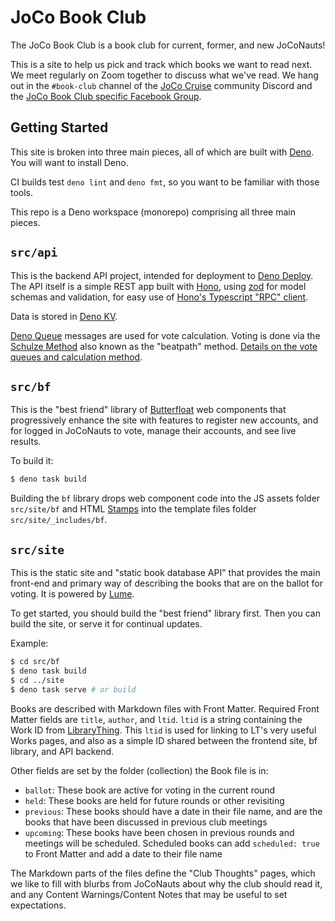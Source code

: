 # JoCo Book Club

The JoCo Book Club is a book club for current, former, and new JoCoNauts!

This is a site to help us pick and track which books we want to read next.
We meet regularly on Zoom together to discuss what we've read. We hang
out in the `#book-club` channel of the [JoCo Cruise][jococruise] community
Discord and the [JoCo Book Club specific Facebook Group][fbgroup].

[jococruise]: https://jococruise.com
[fbgroup]: https://www.facebook.com/groups/joconautbookclub

## Getting Started

This site is broken into three main pieces, all of which are built with
[Deno]. You will want to install Deno.

CI builds test `deno lint` and `deno fmt`, so you want to be familiar
with those tools.

This repo is a Deno workspace (monorepo) comprising all three main pieces.

[Deno]: https://deno.com

## `src/api`

This is the backend API project, intended for deployment to
[Deno Deploy][deploy]. The API itself is a simple REST app built with
[Hono], using [zod] for model schemas and validation, for easy use of
[Hono's Typescript "RPC" client][trpc].

Data is stored in [Deno KV][denokv].

[Deno Queue][denoq] messages are used for vote calculation. Voting is
done via the [Schulze Method][Schulze] also known as the "beatpath"
method. [Details on the vote queues and calculation method][voting].

[deploy]: https://deno.com/deploy
[denokv]: https://docs.deno.com/deploy/kv/manual/
[denoq]: https://docs.deno.com/deploy/kv/manual/queue_overview/
[Hono]: https://hono.dev
[Schulze]: https://en.wikipedia.org/wiki/Schulze_method
[trpc]: https://hono.dev/docs/guides/rpc
[voting]: ./docs/voting.md
[zod]: https://zod.dev

## `src/bf`

This is the "best friend" library of [Butterfloat] web components that
progressively enhance the site with features to register new accounts,
and for logged in JoCoNauts to vote, manage their accounts, and see
live results.

To build it:

```sh
$ deno task build
```

Building the `bf` library drops web component code into the JS assets
folder `src/site/bf` and HTML [Stamps] into the template files folder
`src/site/_includes/bf`.

[Butterfloat]: https://worldmaker.net/butterfloat/
[Stamps]: https://worldmaker.net/butterfloat/#/stamps

## `src/site`

This is the static site and "static book database API" that provides the
main front-end and primary way of describing the books that are on the
ballot for voting. It is powered by [Lume].

To get started, you should build the "best friend" library first. Then
you can build the site, or serve it for continual updates.

Example:

```sh
$ cd src/bf
$ deno task build
$ cd ../site
$ deno task serve # or build
```

Books are described with Markdown files with Front Matter. Required Front
Matter fields are `title`, `author`, and `ltid`. `ltid` is a string
containing the Work ID from [LibraryThing]. This `ltid` is used for linking
to LT's very useful Works pages, and also as a simple ID shared between
the frontend site, bf library, and API backend.

Other fields are set by the folder (collection) the Book file is in:

- `ballot`: These book are active for voting in the current round
- `held`: These books are held for future rounds or other revisiting
- `previous`: These books should have a date in their file name, and
  are the books that have been discussed in previous club meetings
- `upcoming`: These books have been chosen in previous rounds and meetings
  will be scheduled. Scheduled books can add `scheduled: true` to Front
  Matter and add a date to their file name

The Markdown parts of the files define the "Club Thoughts" pages, which
we like to fill with blurbs from JoCoNauts about why the club should
read it, and any Content Warnings/Content Notes that may be useful to set
expectations.

[Lume]: https://lume.land
[LibraryThing]: https://www.librarything.com
